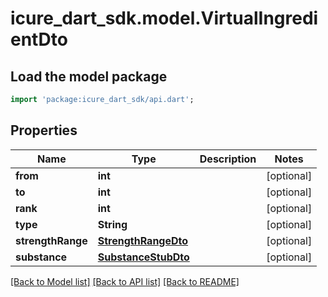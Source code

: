 # icure_dart_sdk.model.VirtualIngredientDto

## Load the model package
```dart
import 'package:icure_dart_sdk/api.dart';
```

## Properties
Name | Type | Description | Notes
------------ | ------------- | ------------- | -------------
**from** | **int** |  | [optional] 
**to** | **int** |  | [optional] 
**rank** | **int** |  | [optional] 
**type** | **String** |  | [optional] 
**strengthRange** | [**StrengthRangeDto**](StrengthRangeDto.md) |  | [optional] 
**substance** | [**SubstanceStubDto**](SubstanceStubDto.md) |  | [optional] 

[[Back to Model list]](../README.md#documentation-for-models) [[Back to API list]](../README.md#documentation-for-api-endpoints) [[Back to README]](../README.md)


